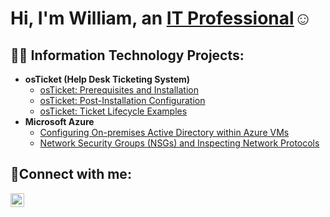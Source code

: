 <h1>Hi, I'm William, an <a href="https://linkedin.com/in/william-gillis-a35165288/">IT Professional</a>☺</h1>

<h2>👨‍💻 Information Technology Projects:</h2>

- <b>osTicket (Help Desk Ticketing System)</b>
  - [osTicket: Prerequisites and Installation](https://github.com/willgillboss/osticket-prereqs)
  - [osTicket: Post-Installation Configuration](https://github.com/willgillboss/post-install-config)
  - [osTicket: Ticket Lifecycle Examples](https://github.com/willgillboss/ticket-lifecycle)
- <b>Microsoft Azure</b>
  - [Configuring On-premises Active Directory within Azure VMs](https://github.com/willgillboss/configure-ad)
  - [Network Security Groups (NSGs) and Inspecting Network Protocols](https://github.com/willgillboss/azure-network-protocols)

<h2>🤳Connect with me:</h2>

[<img align="left" alt="Josh | LinkedIn" width="22px" src="https://cdn.jsdelivr.net/npm/simple-icons@v3/icons/linkedin.svg" />][linkedin]

[linkedin]: https://linkedin.com/in/william-gillis-a35165288/
